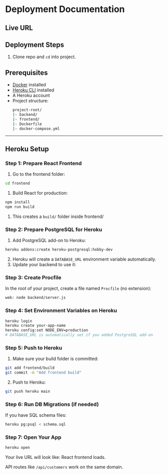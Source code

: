 # Deployment Documentation
## Live URL
## Deployment Steps
1. Clone repo and `cd` into project.
   
## Prerequisites

- [Docker](https://docs.docker.com/get-docker/) installed
- [Heroku CLI](https://devcenter.heroku.com/articles/heroku-cli) installed
- A Heroku account
- Project structure:
  ```bash
  project-root/
  |- backend/
  |- frontend/
  |- Dockerfile
  |- docker-compose.yml
  ```

---

## Heroku Setup

### Step 1: Prepare React Frontend
1. Go to the frontend folder:
```bash
cd frontend 
```
1. Build React for production:
```bash
npm install
npm run build
```
1. This creates a `build/` folder inside frontend/

### Step 2: Prepare PostgreSQL for Heroku

1. Add PostgreSQL add-on to Heroku:

```bash
heroku addons:create heroku-postgresql:hobby-dev
```
2. Heroku will create a `DATABASE_URL` environment variable automatically.
3. Update your backend to use it:

### Step 3: Create Procfile
In the root of your project, create a file named `Procfile` (no extension):
```bash
web: node backend/server.js
```

### Step 4: Set Environment Variables on Heroku
```bash
heroku login
heroku create your-app-name
heroku config:set NODE_ENV=production
# DATABASE_URL is automatically set if you added PostgreSQL add-on

```

### Step 5: Push to Heroku
1. Make sure your build folder is committed:
```bash
git add frontend/build
git commit -m "Add frontend build"
```

2. Push to Heroku:
```bash
git push heroku main
```

### Step 6: Run DB Migrations (if needed)

If you have SQL schema files:
```bash
heroku pg:psql < schema.sql
```

### Step 7: Open Your App

```bash
heroku open
```
Your live URL will look like:
React frontend loads.

API routes like `/api/customers` work on the same domain.
